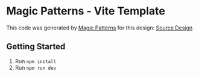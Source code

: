 # Magic Patterns - Vite Template

This code was generated by [Magic Patterns](https://magicpatterns.com) for this design: [Source Design](https://magicpatterns.com/c/hg1zzvnfezvkjcuzlmrezh)

## Getting Started

1. Run `npm install`
2. Run `npm run dev`
